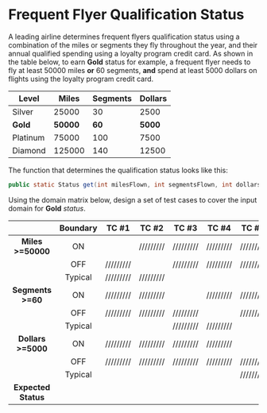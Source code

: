 Frequent Flyer Qualification Status
====================================
A leading airline determines frequent flyers qualification status using a combination of the miles or segments they fly throughout the year, and their annual qualified spending using a loyalty program credit card. As shown in the table below, to earn **Gold** status for example, a frequent flyer needs to fly at least 50000 miles **or** 60 segments, **and** spend at least 5000 dollars on flights using the loyalty program credit card.

| Level    | Miles     | Segments | Dollars  |
| -------- | --------- | -------- | -------- |
| Silver   | 25000     | 30       | 2500     |
| **Gold** | **50000** | **60**   | **5000** |
| Platinum | 75000     | 100      | 7500     |
| Diamond  | 125000    | 140      | 12500    |

The function that determines the qualification status looks like this:

```java
public static Status get(int milesFlown, int segmentsFlown, int dollarsSpent) 
```

Using the domain matrix below, design a set of test cases to cover the input domain for **Gold** *status*.

|                     | Boundary |   TC #1   |   TC #2   |   TC #3   |   TC #4   |   TC #5   |   TC#6    |
| :-----------------: | :------: | :-------: | :-------: | :-------: | :-------: | :-------: | :-------: |
|  **Miles >=50000**  |    ON    |           | ///////// | ///////// | ///////// | ///////// | ///////// |
|                     |   OFF    | ///////// |           | ///////// | ///////// | ///////// | ///////// |
|                     | Typical  | ///////// | ///////// |           |           |           |           |
|  **Segments >=60**  |    ON    | ///////// | ///////// |           | ///////// | ///////// | ///////// |
|                     |   OFF    | ///////// | ///////// | ///////// |           | ///////// | ///////// |
|                     | Typical  |           |           | ///////// | ///////// |           |           |
| **Dollars >=5000**  |    ON    | ///////// | ///////// | ///////// | ///////// |           | ///////// |
|                     |   OFF    | ///////// | ///////// | ///////// | ///////// | ///////// |           |
|                     | Typical  |           |           |           |           | ///////// | ///////// |
| **Expected Status** |          |           |           |           |           |           |           |

